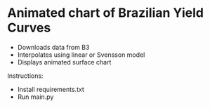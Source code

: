 # Animated chart of Brazilian Yield Curves

- Downloads data from B3
- Interpolates using linear or Svensson model
- Displays animated surface chart

Instructions:

- Install requirements.txt
- Run main.py
